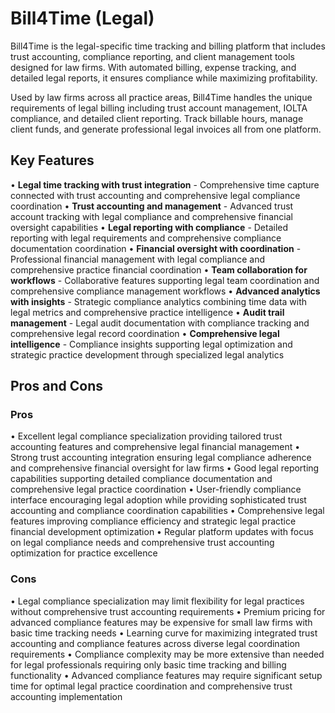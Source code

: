 # Bill4Time (Legal)

Bill4Time is the legal-specific time tracking and billing platform that includes trust accounting, compliance reporting, and client management tools designed for law firms. With automated billing, expense tracking, and detailed legal reports, it ensures compliance while maximizing profitability.

Used by law firms across all practice areas, Bill4Time handles the unique requirements of legal billing including trust account management, IOLTA compliance, and detailed client reporting. Track billable hours, manage client funds, and generate professional legal invoices all from one platform.

## Key Features

• **Legal time tracking with trust integration** - Comprehensive time capture connected with trust accounting and comprehensive legal compliance coordination
• **Trust accounting and management** - Advanced trust account tracking with legal compliance and comprehensive financial oversight capabilities
• **Legal reporting with compliance** - Detailed reporting with legal requirements and comprehensive compliance documentation coordination
• **Financial oversight with coordination** - Professional financial management with legal compliance and comprehensive practice financial coordination
• **Team collaboration for workflows** - Collaborative features supporting legal team coordination and comprehensive compliance management workflows
• **Advanced analytics with insights** - Strategic compliance analytics combining time data with legal metrics and comprehensive practice intelligence
• **Audit trail management** - Legal audit documentation with compliance tracking and comprehensive legal record coordination
• **Comprehensive legal intelligence** - Compliance insights supporting legal optimization and strategic practice development through specialized legal analytics

## Pros and Cons

### Pros
• Excellent legal compliance specialization providing tailored trust accounting features and comprehensive legal financial management
• Strong trust accounting integration ensuring legal compliance adherence and comprehensive financial oversight for law firms
• Good legal reporting capabilities supporting detailed compliance documentation and comprehensive legal practice coordination
• User-friendly compliance interface encouraging legal adoption while providing sophisticated trust accounting and compliance coordination capabilities
• Comprehensive legal features improving compliance efficiency and strategic legal practice financial development optimization
• Regular platform updates with focus on legal compliance needs and comprehensive trust accounting optimization for practice excellence

### Cons
• Legal compliance specialization may limit flexibility for legal practices without comprehensive trust accounting requirements
• Premium pricing for advanced compliance features may be expensive for small law firms with basic time tracking needs
• Learning curve for maximizing integrated trust accounting and compliance features across diverse legal coordination requirements
• Compliance complexity may be more extensive than needed for legal professionals requiring only basic time tracking and billing functionality
• Advanced compliance features may require significant setup time for optimal legal practice coordination and comprehensive trust accounting implementation